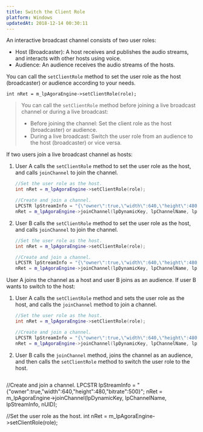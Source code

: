 ```yaml
---
title: Switch the Client Role
platform: Windows
updatedAt: 2018-12-14 00:30:11
---
```

An interactive broadcast channel consists of two user roles: 
-   Host (Broadcaster): A host receives and publishes the audio streams, and interacts with other hosts using voice.
-   Audience: An audience receives the audio streams of the hosts.

You can call the <code>setClientRole</code> method to set the user role as the host (broadcaster) or audience according to your needs.


```
int nRet = m_lpAgoraEngine->setClientRole(role);
```

> You can call the <code>setClientRole</code> method before joining a live broadcast channel or during a live broadcast:
> 
>  - Before joining the channel: Set the client role as the host (broadcaster) or audience.
>  -  During a live broadcast: Switch the user role from an audience to the host (broadcaster) or vice versa.

If two users join a live broadcast channel as hosts:

1. User A calls the `setClientRole` method to set the user role as the host, and calls `joinChannel` to join the channel.

   ```cpp
   //Set the user role as the host.
   int nRet = m_lpAgoraEngine->setClientRole(role);
   
   //Create and join a channel.
   LPCSTR lpStreamInfo = "{\"owner\":true,\"width\":640,\"height\":480,\"bitrate\":500}";
   nRet = m_lpAgoraEngine->joinChannel(lpDynamicKey, lpChannelName, lpStreamInfo, nUID);
   ```
	 
2. User B calls the `setClientRole` method to set the user role as the host, and calls `joinChannel` to join the channel.

   ```cpp
   //Set the user role as the host.
   int nRet = m_lpAgoraEngine->setClientRole(role);
   
   //Create and join a channel.
   LPCSTR lpStreamInfo = "{\"owner\":true,\"width\":640,\"height\":480,\"bitrate\":500}";
   nRet = m_lpAgoraEngine->joinChannel(lpDynamicKey, lpChannelName, lpStreamInfo, nUID);
   ```

User A joins the channel as a host and user B joins as an audience. If user B wants to switch to the host:

1. User A calls the `setClientRole` method and sets the user role as the host, and calls the `joinChannel` method to join a channel.

   ```cpp
   //Set the user role as the host.
   int nRet = m_lpAgoraEngine->setClientRole(role);
   
   //Create and join a channel.
   LPCSTR lpStreamInfo = "{\"owner\":true,\"width\":640,\"height\":480,\"bitrate\":500}";
   nRet = m_lpAgoraEngine->joinChannel(lpDynamicKey, lpChannelName, lpStreamInfo, nUID);
   ```

2. User B calls the `joinChannel` method, joins the channel as an audience, and then calls the `setClientRole` method to switch the user role to the host.

   ```cpp
//Create and join a channel.
   LPCSTR lpStreamInfo = "{\"owner\":true,\"width\":640,\"height\":480,\"bitrate\":500}";
   nRet = m_lpAgoraEngine->joinChannel(lpDynamicKey, lpChannelName, lpStreamInfo, nUID);
	 
   //Set the user role as the host.
   int nRet = m_lpAgoraEngine->setClientRole(role);
   ```